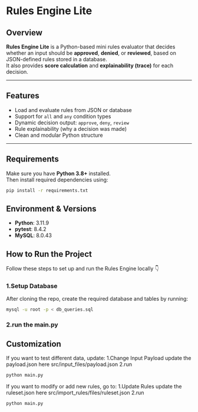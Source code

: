 # Rules Engine Lite

## Overview
**Rules Engine Lite** is a Python-based mini rules evaluator that decides whether an input should be **approved**, **denied**, or **reviewed**, based on JSON-defined rules stored in a database.  
It also provides **score calculation** and **explainability (trace)** for each decision.

---

## Features
- Load and evaluate rules from JSON or database  
- Support for `all` and `any` condition types  
- Dynamic decision output: `approve`, `deny`, `review`  
- Rule explainability (why a decision was made)  
- Clean and modular Python structure  

---

## Requirements

Make sure you have **Python 3.8+** installed.  
Then install required dependencies using:

```bash
pip install -r requirements.txt

```
## Environment & Versions

- **Python**: 3.11.9
- **pytest**: 8.4.2
- **MySQL**: 8.0.43 

##  How to Run the Project

Follow these steps to set up and run the Rules Engine locally 👇  

### 1.Setup Database
After cloning the repo, create the required database and tables by running:

```bash
mysql -u root -p < db_queries.sql
```
### 2.run the main.py

## Customization
If you want to test different data, update:
1.Change Input Payload
update the payload.json here src/input_files/payload.json
2.run 
```bash
python main.py
```


If you want to modify or add new rules, go to:
1.Update Rules
update the ruleset.json here src/import_rules/files/ruleset.json
2.run 
```bash
python main.py
```
